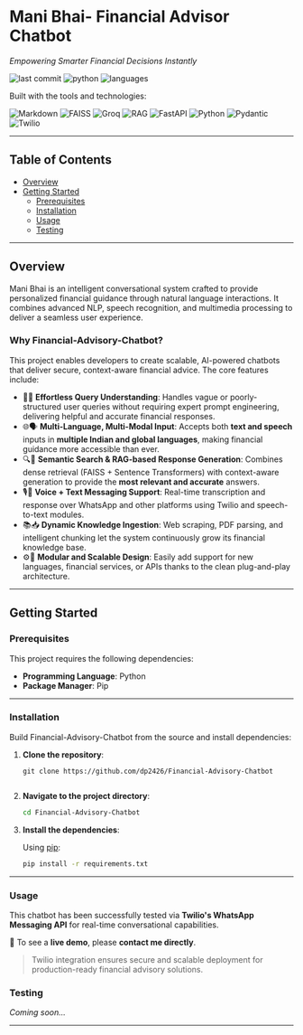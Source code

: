 
# Mani Bhai- Financial Advisor Chatbot

*Empowering Smarter Financial Decisions Instantly*

![last commit](https://img.shields.io/badge/last%20commit-today-brightgreen)
![python](https://img.shields.io/badge/python-100.0%25-blue)
![languages](https://img.shields.io/badge/languages-1-lightgrey)

Built with the tools and technologies:

![Markdown](https://img.shields.io/badge/-Markdown-black)
![FAISS](https://img.shields.io/badge/-FAISS-005f87?logo=faiss&logoColor=white)
![Groq](https://img.shields.io/badge/-Groq-ff6600?logo=data:image/svg+xml;base64,PHN2ZyB4bWxucz0iaHR0cDovL...REPLACE_THIS...&logoColor=white)
![RAG](https://img.shields.io/badge/-RAG-9900cc?logo=databricks&logoColor=white)
![FastAPI](https://img.shields.io/badge/-FastAPI-009688?logo=fastapi&logoColor=white)
![Python](https://img.shields.io/badge/-Python-blue?logo=python&logoColor=white)
![Pydantic](https://img.shields.io/badge/-Pydantic-e34c26)
![Twilio](https://img.shields.io/badge/-Twilio-f22f46?logo=twilio&logoColor=white)

---

## Table of Contents

- [Overview](#overview)
- [Getting Started](#getting-started)
  - [Prerequisites](#prerequisites)
  - [Installation](#installation)
  - [Usage](#usage)
  - [Testing](#testing)

---

## Overview

Mani Bhai is an intelligent conversational system crafted to provide personalized financial guidance through natural language interactions. It combines advanced NLP, speech recognition, and multimedia processing to deliver a seamless user experience.

### Why Financial-Advisory-Chatbot?

This project enables developers to create scalable, AI-powered chatbots that deliver secure, context-aware financial advice. The core features include:

- 🧠🎯 **Effortless Query Understanding**: Handles vague or poorly-structured user queries without requiring expert prompt engineering, delivering helpful and accurate financial responses.
- 🌐🗣️ **Multi-Language, Multi-Modal Input**: Accepts both **text and speech** inputs in **multiple Indian and global languages**, making financial guidance more accessible than ever.
- 🔍📄 **Semantic Search & RAG-based Response Generation**: Combines dense retrieval (FAISS + Sentence Transformers) with context-aware generation to provide the **most relevant and accurate** answers.
- 🎙️💬 **Voice + Text Messaging Support**: Real-time transcription and response over WhatsApp and other platforms using Twilio and speech-to-text modules.
- 📚📥 **Dynamic Knowledge Ingestion**: Web scraping, PDF parsing, and intelligent chunking let the system continuously grow its financial knowledge base.
- ⚙️🧩 **Modular and Scalable Design**: Easily add support for new languages, financial services, or APIs thanks to the clean plug-and-play architecture.

---

## Getting Started

### Prerequisites

This project requires the following dependencies:

- **Programming Language**: Python  
- **Package Manager**: Pip

---

### Installation

Build Financial-Advisory-Chatbot from the source and install dependencies:

1. **Clone the repository**:

   ```
   git clone https://github.com/dp2426/Financial-Advisory-Chatbot


2. **Navigate to the project directory**:

   ```bash
   cd Financial-Advisory-Chatbot
   ```

3. **Install the dependencies**:

   Using [pip](https://pip.pypa.io/en/stable/):

   ```bash
   pip install -r requirements.txt
   ```

---

### Usage

This chatbot has been successfully tested via **Twilio's WhatsApp Messaging API** for real-time conversational capabilities.

📱 To see a **live demo**, please **contact me directly**.

> Twilio integration ensures secure and scalable deployment for production-ready financial advisory solutions.


### Testing

*Coming soon...*

---

```
```
